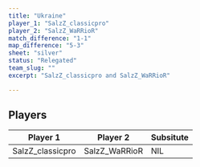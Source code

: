 ```yaml
---
title: "Ukraine"
player_1: "SalzZ_classicpro"
player_2: "SalzZ_WaRRioR"
match_difference: "1-1"
map_difference: "5-3"
sheet: "silver"
status: "Relegated"
team_slug: ""
excerpt: "SalzZ_classicpro and SalzZ_WaRRioR"

---
```

## Players

| Player 1 | Player 2 | Subsitute |
| -- | -- | -- |
| SalzZ_classicpro | SalzZ_WaRRioR | NIL |
